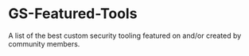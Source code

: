 # GS-Featured-Tools
A list of the best custom security tooling featured on and/or created by community members.
